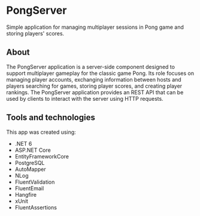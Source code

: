 # PongServer
Simple application for managing multiplayer sessions in Pong game and storing players' scores. 
## About
The PongServer application is a server-side component designed to support multiplayer gameplay for the classic game Pong. Its role focuses on managing player accounts, exchanging information between hosts and players searching for games, storing player scores, and creating player rankings. The PongServer application provides an REST API that can be used by clients to interact with the server using HTTP requests.
## Tools and technologies
This app was created using:
- .NET 6
- ASP.NET Core
- EntityFrameworkCore
- PostgreSQL
- AutoMapper
- NLog
- FluentValidation
- FluentEmail
- Hangfire
- xUnit
- FluentAssertions